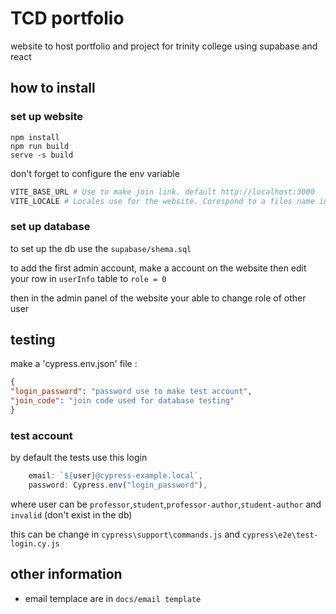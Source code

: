 # TCD portfolio 
website to host portfolio and project for trinity college
using supabase and react

## how to install

### set up website
``` shell
npm install
npm run build 
serve -s build
```

don't forget to configure the env variable

``` python
VITE_BASE_URL # Use to make join link. default http://localhost:3000
VITE_LOCALE # Locales use for the website. Corespond to a files name in src/locales. default : en (for en.json)
```

### set up database

to set up the db use the `supabase/shema.sql`

to add the first admin account, make a account on the website then edit your row in `userInfo` table to `role = 0`

then in the admin panel of the website your able to change role of other user

## testing 

make a 'cypress.env.json' file :

``` json
{
"login_password": "password use to make test account",
"join_code": "join code used for database testing"
}
```

### test account
by default the tests use this login
``` js
    email: `${user}@cypress-example.local`,
    password: Cypress.env("login_password"),
```
where user can be `professor`,`student`,`professor-author`,`student-author` and `invalid` (don't exist in the db)

this can be change in `cypress\support\commands.js` and `cypress\e2e\test-login.cy.js`

## other information

* email templace are in `docs/email template`